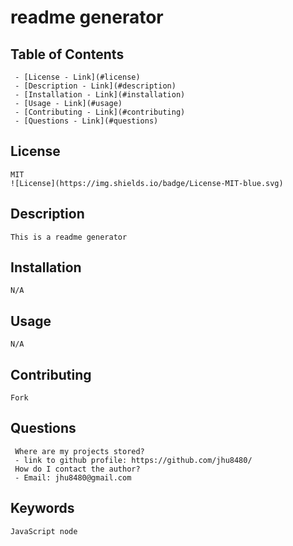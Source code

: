 # readme generator

## Table of Contents

     - [License - Link](#license)
     - [Description - Link](#description)
     - [Installation - Link](#installation)
     - [Usage - Link](#usage)
     - [Contributing - Link](#contributing)
     - [Questions - Link](#questions)

## License

    MIT
    ![License](https://img.shields.io/badge/License-MIT-blue.svg)

## Description

    This is a readme generator

## Installation

    N/A

## Usage

    N/A

## Contributing

    Fork

## Questions

     Where are my projects stored?
     - link to github profile: https://github.com/jhu8480/
     How do I contact the author?
     - Email: jhu8480@gmail.com

## Keywords

    JavaScript node
